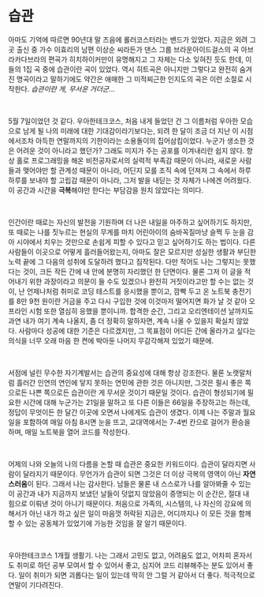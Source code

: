 # 습관

  아마도 기억에 따르면 90년대 말 즈음에 롤러코스터라는 밴드가 있었다. 지금은 외려 그곳 출신 중 가수 이효리의 남편 이상순 씨라든가 댄스 그룹 브라운아이드걸스의 곡 아브라카다브라의 편곡가 히치하이커만이 유명해지고 그 자체는 다소 잊혀진 듯도 한데, 이들의 1집 곡 중에 습관이란 곡이 있었다. 역시 히트곡은 아니지만 그렇다고 완전히 숨겨진 명곡이라고 말하기에도 약간은 애매한 그 미적찌근한 인지도의 곡은 이런 소절로 시작한다. _습관이란 게, 무서운 거더군_...

<br>

  5월 7일이었던 것 같다. 우아한테크코스, 처음 내게 들었던 건 그 이름처럼 우아한 모습으로 남게 될 나의 미래에 대한 기대감이라기보다는, 되려 한 달이 조금 더 지난 이 시점에서조차 아득한 연말까지의 기한이라는 소용돌이의 집어삼킴이었다. 누군가 생소한 것은 어려운 것이 아니라고 했던가? 그래도 미지가 주는 공포를 이겨내리란 쉽지 않다. 항상 홀로 프로그래밍을 해온 비전공자로서의 실력적 부족감 때문이 아니라, 새로운 사람들과 맺어야만 할 관계성 때문이 아니라, 어딘지 모를 조직 속에 던져져 그 속에서 하루하루를 보내야 할 고립감 때문이 아니라, 그저 발을 내딛는 것 자체가 나에겐 어려웠다. 이 공간과 시간을 **극복**해야만 한다는 부담감을 원치 않았다는 의미다.

<br>

  인간이란 때로는 자신의 발전을 기원하며 더 나은 내일을 마주하고 싶어하기도 하지만, 또 때로는 나를 짓누르는 현실의 무게를 마치 어린아이의 숨바꼭질마냥 슬쩍 두 눈을 감아 시야에서 치우는 것만으로 손쉽게 피할 수 있다고 믿고 싶어하기도 하는 법이다. 다른 사람들이 이곳으로 어떻게 흘러들어왔는지, 아마도 잘은 모르지만 성실한 생활과 부딘한 노력 끝에 그 다음의 성취에 도달하려 했다고 짐작된다. 다만 적어도 나는 그렇지는 못했다는 것이, 크든 작든 간에 내 안에 분명히 자리했던 한 단면이다. 물론 그저 이 글을 적어내기 위한 과장이라고 의문이 들 수도 있겠으나 완전히 거짓이라고만 할 수는 없는 것이, 난 언제나처럼 취미로 코딩 테스트를 응시했을 뿐이고, 깜빡 두고 온 노트북 충전기를 8만 9천 원이란 거금을 주고 다시 구입한 것에 이것마저 떨어지면 화가 날 것 같아 오프라인 시험 또한 열심히 응했을 뿐이니까. 합격한 순간, 그리고 오리엔테이션 날까지도 과연 내가 여기 계속 나올지, 좀 더 정확히 말하자면, 계속 나올 수 있을지 확실치 않았다. 사람마다 성공에 대한 기준은 다르겠지만, 그 목표점이 어디든 간에 올라가고 싶다는 의식을 너무 오래 마음 한 켠에 박아둔 나머지 무감각해져 있었기 때문에.

<br>

  서점에 널린 무수한 자기계발서는 습관의 중요성에 대해 항상 강조한다. 물론 노랫말처럼 흘러간 인연의 연인에 닿지 못하는 연민에 관한 것은 아니지만, 그것은 필시 좋은 쪽으로든 나쁜 쪽으로든 습관이란 게 무서운 것이기 때문일 것이다. 습관이 형성되기에 필요한 시간에 대해 누군가는 21일을 말하고 또 다른 이들은 66일을 주장하고는 하는데, 정답이 무엇이든 한 달간 이곳에 오면서 나에게도 습관이 생겼다. 이제 나는 주말과 월요일을 포함하여 매일 아침 8시면 눈을 뜨고, 교대역에서는 7-4번 칸으로 걸어가 환승을 하며, 매일 노트북을 열어 코드를 작성한다.

<br>

  어제의 나와 오늘의 나의 다름을 논할 때 습관은 중요한 키워드이다. 습관이 달라지면 사람이 달라지기 때문이다. 무언가가 습관이 되면 그것은 더 이상 극복의 영역이 아닌 **자연스러움**이 된다. 그래서 나는 감사한다. 남들은 물론 내 스스로가 나를 알아봐줄 수 있는 이 공간과 내가 지금까지 보냈던 날들이 덧없지 않았음이 증명되는 이 순간은, 절대 내 힘으로 이뤄낸 것이 아니기 때문이다. 처음으로 가족의, 시스템의, 나 자신의 강요에 의해서가 아닌 내가 하고 싶은 일이 마음껏 허락된 지금은, 어디까지나 이 모든 것을 함께할 수 있는 공동체가 있었기에 가능한 것임을 잘 알기 때문이다.

<br>

  우아한테크코스 1개월 생활기. 나는 그래서 고민도 없고, 어려움도 없고, 어차피 혼자서도 취미로 하던 공부 모여서 할 수 있어서 좋고, 심지어 코드 리뷰해주는 분도 있어서 좋다. 일이 취미가 되면 괴롭다는 일이 있는데 딱히 안 그럴 거 같아서 더 좋다. 적극적으로 연말이 기다려진다.